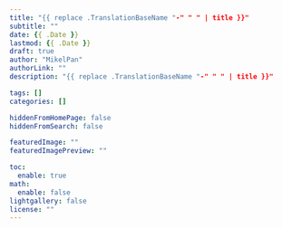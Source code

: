 ```yaml
---
title: "{{ replace .TranslationBaseName "-" " " | title }}"
subtitle: ""
date: {{ .Date }}
lastmod: {{ .Date }}
draft: true
author: "MikelPan"
authorLink: ""
description: "{{ replace .TranslationBaseName "-" " " | title }}"

tags: []
categories: []

hiddenFromHomePage: false
hiddenFromSearch: false

featuredImage: ""
featuredImagePreview: ""

toc:
  enable: true
math:
  enable: false
lightgallery: false
license: ""
---
```


<!--more-->
